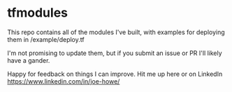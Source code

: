 # tfmodules

This repo contains all of the modules I've built, with examples for deploying them in <name>/example/deploy.tf

I'm not promising to update them, but if you submit an issue or PR I'll likely have a gander.

Happy for feedback on things I can improve.  Hit me up here or on LinkedIn https://www.linkedin.com/in/joe-howe/
